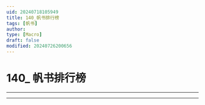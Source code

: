 ```yaml
---
uid: 20240718105949
title: 140_帆书排行榜
tags: [帆书]
author: 
type: [Macro]
draft: false
modified: 20240726200656
---
```


# 140_ 帆书排行榜

---



---
